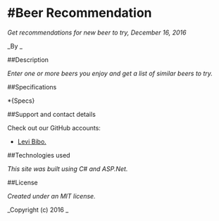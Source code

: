 #Beer Recommendation
===========================

_Get recommendations for new beer to try, December 16, 2016_

_By _

##Description

_Enter one or more beers you enjoy and get a list of similar beers to try._

##Specifications

*{Specs}

##Support and contact details

Check out our GitHub accounts:
* [Levi Bibo.](https://www.github.com/levibibo)

##Technologies used

_This site was built using C# and ASP.Net._

##License

_Created under an MIT license._

_Copyright (c) 2016 _